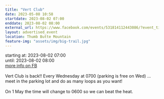 ```yaml
---
title: "Vert Club"
date: 2023-05-08 10:58
startdate: 2023-08-02 07:00
enddate: 2023-08-02 08:00
external_url: https://www.facebook.com/events/531814112443086/?event_time_id=531814189109745
layout: advertised_event
location: Thumb Butte Mountain
feature-img: "assets/img/big-trail.jpg"
---
```


starting at: 2023-08-02 07:00<br>until: 2023-08-02 08:00<br><a href="https://www.facebook.com/events/531814112443086/?event_time_id=531814189109745">more info on FB</a><br><br>Vert Club is back!! Every Wednesday at 0700 (parking is free on Wed) … meet in the parking lot and do as many loops as you want!<br>
  <br>
  On 1 May the time will change to 0600 so we can beat the heat.<br>
  <br>
  
